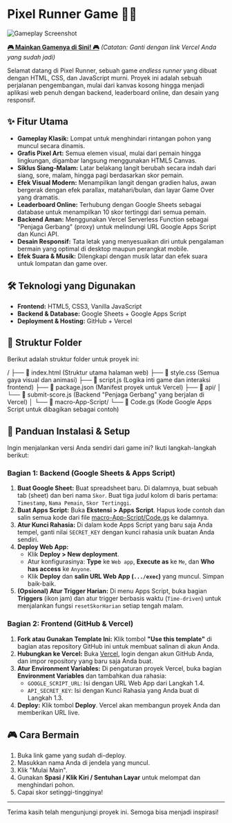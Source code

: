 # Pixel Runner Game 🏃💨

![Gameplay Screenshot](https://i.imgur.com/946abe.jpg)

**[🎮 Mainkan Gamenya di Sini! 🎮](https://pixel-runner-game.vercel.app/)** *(Catatan: Ganti dengan link Vercel Anda yang sudah jadi)*

Selamat datang di Pixel Runner, sebuah game *endless runner* yang dibuat dengan HTML, CSS, dan JavaScript murni. Proyek ini adalah sebuah perjalanan pengembangan, mulai dari kanvas kosong hingga menjadi aplikasi web penuh dengan backend, leaderboard online, dan desain yang responsif.

## ✨ Fitur Utama

* **Gameplay Klasik:** Lompat untuk menghindari rintangan pohon yang muncul secara dinamis.
* **Grafis Pixel Art:** Semua elemen visual, mulai dari pemain hingga lingkungan, digambar langsung menggunakan HTML5 Canvas.
* **Siklus Siang-Malam:** Latar belakang langit berubah secara indah dari siang, sore, malam, hingga pagi berdasarkan skor pemain.
* **Efek Visual Modern:** Menampilkan langit dengan gradien halus, awan bergerak dengan efek parallax, matahari/bulan, dan layar Game Over yang dramatis.
* **Leaderboard Online:** Terhubung dengan Google Sheets sebagai database untuk menampilkan 10 skor tertinggi dari semua pemain.
* **Backend Aman:** Menggunakan Vercel Serverless Function sebagai "Penjaga Gerbang" (proxy) untuk melindungi URL Google Apps Script dan Kunci API.
* **Desain Responsif:** Tata letak yang menyesuaikan diri untuk pengalaman bermain yang optimal di desktop maupun perangkat mobile.
* **Efek Suara & Musik:** Dilengkapi dengan musik latar dan efek suara untuk lompatan dan game over.

## 🛠️ Teknologi yang Digunakan

* **Frontend:** HTML5, CSS3, Vanilla JavaScript
* **Backend & Database:** Google Sheets + Google Apps Script
* **Deployment & Hosting:** GitHub + Vercel

## 📁 Struktur Folder

Berikut adalah struktur folder untuk proyek ini:

/
├── 📄 index.html        (Struktur utama halaman web)
├── 📄 style.css         (Semua gaya visual dan animasi)
├── 📄 script.js         (Logika inti game dan interaksi frontend)
├── 📄 package.json      (Manifest proyek untuk Vercel)
├── 📁 api/
│   └── 📄 submit-score.js (Backend "Penjaga Gerbang" yang berjalan di Vercel)
│
└── 📁 macro-App-Script/
└── 📄 Code.gs         (Kode Google Apps Script untuk dibagikan sebagai contoh)

## 🚀 Panduan Instalasi & Setup

Ingin menjalankan versi Anda sendiri dari game ini? Ikuti langkah-langkah berikut:

### Bagian 1: Backend (Google Sheets & Apps Script)

1.  **Buat Google Sheet:** Buat spreadsheet baru. Di dalamnya, buat sebuah tab (sheet) dan beri nama `Skor`. Buat tiga judul kolom di baris pertama: `Timestamp`, `Nama Pemain`, `Skor Tertinggi`.
2.  **Buat Apps Script:** Buka **Ekstensi > Apps Script**. Hapus kode contoh dan salin semua kode dari file [macro-App-Script/Code.gs](./macro-App-Script/Code.gs) ke dalamnya.
3.  **Atur Kunci Rahasia:** Di dalam kode Apps Script yang baru saja Anda tempel, ganti nilai `SECRET_KEY` dengan kunci rahasia unik buatan Anda sendiri.
4.  **Deploy Web App:**
    * Klik **Deploy > New deployment**.
    * Atur konfigurasinya: **Type** ke `Web app`, **Execute as** ke `Me`, dan **Who has access** ke `Anyone`.
    * Klik **Deploy** dan **salin URL Web App (`.../exec`)** yang muncul. Simpan baik-baik.
5.  **(Opsional) Atur Trigger Harian:** Di menu Apps Script, buka bagian **Triggers** (ikon jam) dan atur trigger berbasis waktu (`Time-driven`) untuk menjalankan fungsi `resetSkorHarian` setiap tengah malam.

### Bagian 2: Frontend (GitHub & Vercel)

1.  **Fork atau Gunakan Template Ini:** Klik tombol **"Use this template"** di bagian atas repository GitHub ini untuk membuat salinan di akun Anda.
2.  **Hubungkan ke Vercel:** Buka [Vercel](https://vercel.com), login dengan akun GitHub Anda, dan impor repository yang baru saja Anda buat.
3.  **Atur Environment Variables:** Di pengaturan proyek Vercel, buka bagian **Environment Variables** dan tambahkan dua rahasia:
    * `GOOGLE_SCRIPT_URL`: Isi dengan URL Web App dari Langkah 1.4.
    * `API_SECRET_KEY`: Isi dengan Kunci Rahasia yang Anda buat di Langkah 1.3.
4.  **Deploy:** Klik tombol **Deploy**. Vercel akan membangun proyek Anda dan memberikan URL live.

## 🎮 Cara Bermain

1.  Buka link game yang sudah di-deploy.
2.  Masukkan nama Anda di jendela yang muncul.
3.  Klik "Mulai Main".
4.  Gunakan **Spasi / Klik Kiri / Sentuhan Layar** untuk melompat dan menghindari pohon.
5.  Capai skor setinggi-tingginya!

---

Terima kasih telah mengunjungi proyek ini. Semoga bisa menjadi inspirasi!
